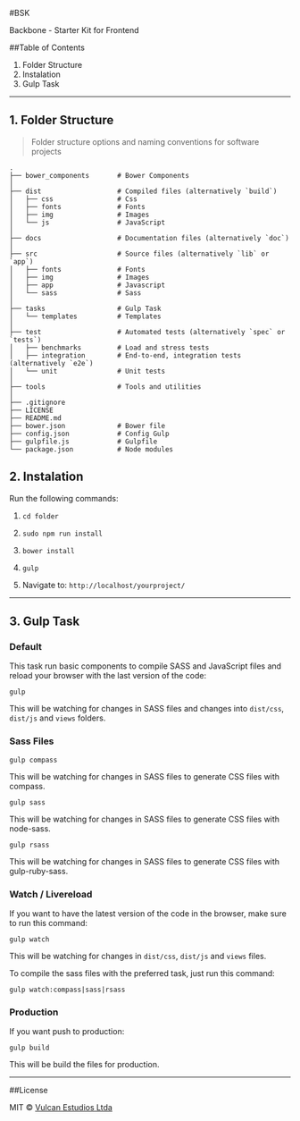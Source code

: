 #BSK

Backbone - Starter Kit for Frontend

##Table of Contents
1. Folder Structure
2. Instalation
3. Gulp Task

-----------------------------------

## 1. Folder Structure


> Folder structure options and naming conventions for software projects

    .
    ├── bower_components       # Bower Components
    │
    ├── dist                   # Compiled files (alternatively `build`)
    │   ├── css                # Css
    │   ├── fonts              # Fonts
    │   ├── img                # Images
    │   └── js                 # JavaScript
    │
    ├── docs                   # Documentation files (alternatively `doc`)
    │
    ├── src                    # Source files (alternatively `lib` or `app`)
    │   ├── fonts              # Fonts
    │   ├── img                # Images
    │   ├── app                # Javascript
    │   └── sass               # Sass
    │
    ├── tasks                  # Gulp Task
    │   └── templates          # Templates
    │
    ├── test                   # Automated tests (alternatively `spec` or `tests`)
    │   ├── benchmarks         # Load and stress tests
    │   ├── integration        # End-to-end, integration tests (alternatively `e2e`)
    │   └── unit               # Unit tests
    │
    ├── tools                  # Tools and utilities
    │
    ├── .gitignore
    ├── LICENSE
    ├── README.md
    ├── bower.json             # Bower file
    ├── config.json            # Config Gulp
    ├── gulpfile.js            # Gulpfile
    └── package.json           # Node modules


## 2. Instalation

Run the following commands:

1. `cd folder`

2. `sudo npm run install`

3. `bower install`

4. `gulp`

5. Navigate to: `http://localhost/yourproject/`


-------------------------------------


## 3. Gulp Task


### Default

This task run basic components to compile SASS and JavaScript files and reload your browser with the last version of the code:

`gulp`

This will be watching for changes in SASS files and changes into `dist/css`, `dist/js` and `views` folders.


### Sass Files

`gulp compass`

This will be watching for changes in SASS files to generate CSS files with compass.

`gulp sass`

This will be watching for changes in SASS files to generate CSS files with node-sass.

`gulp rsass`

This will be watching for changes in SASS files to generate CSS files with gulp-ruby-sass.


### Watch  / Livereload

If you want to have the latest version of the code in the browser, make sure to run this command:

`gulp watch`

This will be watching for changes in `dist/css`, `dist/js` and `views` files.

To compile the sass files with the preferred task, just run this command:

`gulp watch:compass|sass|rsass`


### Production

If you want push to production:

`gulp build`

This will be build the files for production.


---------------------------------------


##License

MIT © [Vulcan Estudios Ltda](http://vulcanst.co)